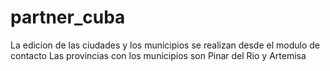 # partner_cuba
La edicion de las ciudades y los municipios se realizan desde el modulo de contacto
Las provincias con los municipios son Pinar del Rio y Artemisa
